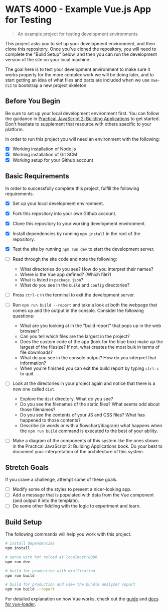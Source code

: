# WATS 4000 - Example Vue.js App for Testing

> An example project for testing development environments.

This project asks you to set up your development environment, and then clone
this repository. Once you've cloned the repository, you will need to complete
the "Build Setup" below, and then you can run the development version of the
site on your local machine.

The goal here is to test your development environment to make sure it works
properly for the more complex work we will be doing later, and to start getting
an idea of what files and parts are included when we use `Vue-CLI` to
bootstrap a new project skeleton.

## Before You Begin

Be sure to set up your local development environment first. You can follow the
guidance in [Practical JavaScript 2: Building Applications](https://shawnr.gitbooks.io/practical-javascript-2-building-applications/setting-up-workspace/) to get
started. Don't hesitate to supplement that resource with others specific to your
platform.

In order to run this project you will need an environment with the following:

- [x] Working installation of Node.js
- [x] Working installation of Git SCM
- [x] Working setup for your Github account

## Basic Requirements
In order to successfully complete this project, fulfill the following
requirements.

- [x] Set up your local development environment.
- [x] Fork this repository into your own Github account.
- [x] Clone this repository to your working development environment.
- [x] Install dependencies by running `npm install` in the root of the repository.
- [x] Test the site by running `npm run dev` to start the development server.
- [ ] Read through the site code and note the following:
    * What directories do you see? How do you interpret their names?
    * Where is the Vue app defined? (Which file?)
    * What is listed in `package.json`?
    * What do you see in the `build` and `config` directories?
- [ ] Press `ctrl-c` in the terminal to exit the development server.
- [ ] Run `npm run build --report` and take a look at both the webpage that comes up and the output in the console. Consider the following questions:
    * What are you looking at in the "build report" that pops up in the web browser?
    * Can you tell which files are the largest in the project?
    * Does the custom code of the app (look for the blue box) make up the largest of the filesize? If not, what creates the most bulk in terms of file downloads?
    * What do you see in the console output? How do you interpret that information?
    * When you're finished you can exit the build report by typing `ctrl-c` to quit.
- [ ] Look at the directories in your project again and notice that there is a new one called `dist`.
    * Explore the `dist` directory. What do you see?
    * Do you see the filenames of the static files? What seems odd about those filenames?
    * Do you see the contents of your JS and CSS files? What has happened to those contents?
    * Describe (in words or with a flowchart/diagram) what happens when the `npm run build` command is executed to the best of your ability.
- [ ] Make a diagram of the components of this system like the ones shown in the Practical JavaScript 2: Building Applications book. Do your best to document your interpretation of the architecture of this system.


## Stretch Goals
If you crave a challenge, attempt some of these goals.

- [ ] Modify some of the styles to present a nicer-looking app.
- [ ] Add a message that is populated with data from the Vue component (and output it into the template).
- [ ] Do some other fiddling with the logic to experiment and learn.

## Build Setup
The following commands will help you work with this project.

``` bash
# install dependencies
npm install

# serve with hot reload at localhost:8080
npm run dev

# build for production with minification
npm run build

# build for production and view the bundle analyzer report
npm run build --report
```

For detailed explanation on how Vue works, check out the [guide](http://vuejs-templates.github.io/webpack/) and [docs for vue-loader](http://vuejs.github.io/vue-loader).
